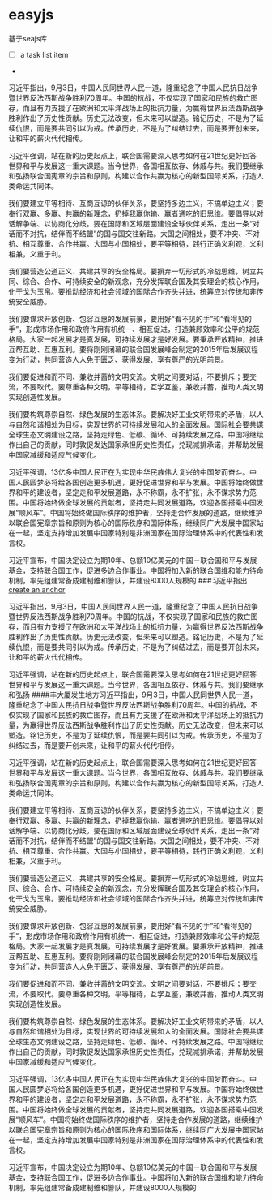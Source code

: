 easyjs
======
基于seajs库
- [ ] a task list item
- 
习近平指出，9月3日，中国人民同世界人民一道，隆重纪念了中国人民抗日战争暨世界反法西斯战争胜利70周年。中国的抗战，不仅实现了国家和民族的救亡图存，而且有力支援了在欧洲和太平洋战场上的抵抗力量，为赢得世界反法西斯战争胜利作出了历史性贡献。历史无法改变，但未来可以塑造。铭记历史，不是为了延续仇恨，而是要共同引以为戒。传承历史，不是为了纠结过去，而是要开创未来，让和平的薪火代代相传。

习近平强调，站在新的历史起点上，联合国需要深入思考如何在21世纪更好回答世界和平与发展这一重大课题。当今世界，各国相互依存、休戚与共。我们要继承和弘扬联合国宪章的宗旨和原则，构建以合作共赢为核心的新型国际关系，打造人类命运共同体。

我们要建立平等相待、互商互谅的伙伴关系，要坚持多边主义，不搞单边主义；要奉行双赢、多赢、共赢的新理念，扔掉我赢你输、赢者通吃的旧思维。要倡导以对话解争端、以协商化分歧。要在国际和区域层面建设全球伙伴关系，走出一条“对话而不对抗，结伴而不结盟”的国与国交往新路。大国之间相处，要不冲突、不对抗、相互尊重、合作共赢。大国与小国相处，要平等相待，践行正确义利观，义利相兼，义重于利。

我们要营造公道正义、共建共享的安全格局。要摒弃一切形式的冷战思维，树立共同、综合、合作、可持续安全的新观念，充分发挥联合国及其安理会的核心作用，化干戈为玉帛。要推动经济和社会领域的国际合作齐头并进，统筹应对传统和非传统安全威胁。

我们要谋求开放创新、包容互惠的发展前景，要用好“看不见的手”和“看得见的手”，形成市场作用和政府作用有机统一、相互促进，打造兼顾效率和公平的规范格局。大家一起发展才是真发展，可持续发展才是好发展。要秉承开放精神，推进互帮互助、互惠互利。要将刚刚闭幕的联合国发展峰会制定的2015年后发展议程变为行动，共同营造人人免于匮乏、获得发展、享有尊严的光明前景。

我们要促进和而不同、兼收并蓄的文明交流。文明之间要对话，不要排斥；要交流，不要取代。要尊重各种文明，平等相待，互学互鉴，兼收并蓄，推动人类文明实现创造性发展。

我们要构筑尊崇自然、绿色发展的生态体系。要解决好工业文明带来的矛盾，以人与自然和谐相处为目标，实现世界的可持续发展和人的全面发展。国际社会要共谋全球生态文明建设之路，坚持走绿色、低碳、循环、可持续发展之路。中国将继续作出自己的贡献，同时敦促发达国家承担历史性责任，兑现减排承诺，并帮助发展中国家减缓和适应气候变化。

习近平强调，13亿多中国人民正在为实现中华民族伟大复兴的中国梦而奋斗。中国人民圆梦必将给各国创造更多机遇，更好促进世界和平与发展。中国将始终做世界和平的建设者，坚定走和平发展道路，永不称霸，永不扩张，永不谋求势力范围。中国将始终做全球发展的贡献者，坚持走共同发展道路，欢迎各国搭乘中国发展“顺风车”。中国将始终做国际秩序的维护者，坚持走合作发展的道路，继续维护以联合国宪章宗旨和原则为核心的国际秩序和国际体系，继续同广大发展中国家站在一起，坚定支持增加发展中国家特别是非洲国家在国际治理体系中的代表性和发言权。

习近平宣布，中国决定设立为期10年、总额10亿美元的中国－联合国和平与发展基金，支持联合国工作，促进多边合作事业。中国将加入新的联合国维和能力待命机制，率先组建常备成建制维和警队，并建设8000人规模的
###习近平指出 [create an anchor](#anchors-in-markdown)

习近平指出，9月3日，中国人民同世界人民一道，隆重纪念了中国人民抗日战争暨世界反法西斯战争胜利70周年。中国的抗战，不仅实现了国家和民族的救亡图存，而且有力支援了在欧洲和太平洋战场上的抵抗力量，为赢得世界反法西斯战争胜利作出了历史性贡献。历史无法改变，但未来可以塑造。铭记历史，不是为了延续仇恨，而是要共同引以为戒。传承历史，不是为了纠结过去，而是要开创未来，让和平的薪火代代相传。

习近平强调，站在新的历史起点上，联合国需要深入思考如何在21世纪更好回答世界和平与发展这一重大课题。当今世界，各国相互依存、休戚与共。我们要继承和弘扬
####丰大厦发生地方习近平指出，9月3日，中国人民同世界人民一道，隆重纪念了中国人民抗日战争暨世界反法西斯战争胜利70周年。中国的抗战，不仅实现了国家和民族的救亡图存，而且有力支援了在欧洲和太平洋战场上的抵抗力量，为赢得世界反法西斯战争胜利作出了历史性贡献。历史无法改变，但未来可以塑造。铭记历史，不是为了延续仇恨，而是要共同引以为戒。传承历史，不是为了纠结过去，而是要开创未来，让和平的薪火代代相传。

习近平强调，站在新的历史起点上，联合国需要深入思考如何在21世纪更好回答世界和平与发展这一重大课题。当今世界，各国相互依存、休戚与共。我们要继承和弘扬联合国宪章的宗旨和原则，构建以合作共赢为核心的新型国际关系，打造人类命运共同体。

我们要建立平等相待、互商互谅的伙伴关系，要坚持多边主义，不搞单边主义；要奉行双赢、多赢、共赢的新理念，扔掉我赢你输、赢者通吃的旧思维。要倡导以对话解争端、以协商化分歧。要在国际和区域层面建设全球伙伴关系，走出一条“对话而不对抗，结伴而不结盟”的国与国交往新路。大国之间相处，要不冲突、不对抗、相互尊重、合作共赢。大国与小国相处，要平等相待，践行正确义利观，义利相兼，义重于利。

我们要营造公道正义、共建共享的安全格局。要摒弃一切形式的冷战思维，树立共同、综合、合作、可持续安全的新观念，充分发挥联合国及其安理会的核心作用，化干戈为玉帛。要推动经济和社会领域的国际合作齐头并进，统筹应对传统和非传统安全威胁。

我们要谋求开放创新、包容互惠的发展前景，要用好“看不见的手”和“看得见的手”，形成市场作用和政府作用有机统一、相互促进，打造兼顾效率和公平的规范格局。大家一起发展才是真发展，可持续发展才是好发展。要秉承开放精神，推进互帮互助、互惠互利。要将刚刚闭幕的联合国发展峰会制定的2015年后发展议程变为行动，共同营造人人免于匮乏、获得发展、享有尊严的光明前景。

我们要促进和而不同、兼收并蓄的文明交流。文明之间要对话，不要排斥；要交流，不要取代。要尊重各种文明，平等相待，互学互鉴，兼收并蓄，推动人类文明实现创造性发展。

我们要构筑尊崇自然、绿色发展的生态体系。要解决好工业文明带来的矛盾，以人与自然和谐相处为目标，实现世界的可持续发展和人的全面发展。国际社会要共谋全球生态文明建设之路，坚持走绿色、低碳、循环、可持续发展之路。中国将继续作出自己的贡献，同时敦促发达国家承担历史性责任，兑现减排承诺，并帮助发展中国家减缓和适应气候变化。

习近平强调，13亿多中国人民正在为实现中华民族伟大复兴的中国梦而奋斗。中国人民圆梦必将给各国创造更多机遇，更好促进世界和平与发展。中国将始终做世界和平的建设者，坚定走和平发展道路，永不称霸，永不扩张，永不谋求势力范围。中国将始终做全球发展的贡献者，坚持走共同发展道路，欢迎各国搭乘中国发展“顺风车”。中国将始终做国际秩序的维护者，坚持走合作发展的道路，继续维护以联合国宪章宗旨和原则为核心的国际秩序和国际体系，继续同广大发展中国家站在一起，坚定支持增加发展中国家特别是非洲国家在国际治理体系中的代表性和发言权。

习近平宣布，中国决定设立为期10年、总额10亿美元的中国－联合国和平与发展基金，支持联合国工作，促进多边合作事业。中国将加入新的联合国维和能力待命机制，率先组建常备成建制维和警队，并建设8000人规模的
